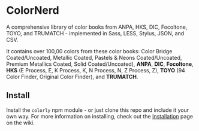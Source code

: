 # ColorNerd

A comprehensive library of color books from ANPA, HKS, DIC, Focoltone, TOYO, and TRUMATCH - implemented in Sass, LESS, Stylus, JSON, and CSV. 

It contains over 100,00 colors from these color books: Color Bridge Coated/Uncoated, Metallic Coated, Pastels & Neons Coated/Uncoated, Premium Metallics Coated, Solid Coated/Uncoated), **ANPA**, **DIC**, **Focoltone**, **HKS** (E Process, E, K Process, K, N Process, N, Z Process, Z), **TOYO** (94 Color Finder, Original Color Finder), and **TRUMATCH**.

## Install

Install the `colorly` npm module - or just clone this repo and include it your own way. For more information on installing, check out the [Installation](https://github.com/jpederson/Colorly/wiki/Installation) page on the wiki.
